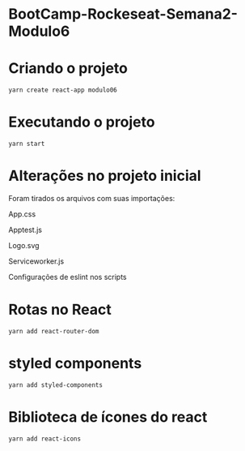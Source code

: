 # BootCamp-Rockeseat-Semana2-Modulo6

# Criando o projeto 
``
yarn create react-app modulo06
``
# Executando o projeto 
``
yarn start
``
# Alterações no projeto inicial

Foram tirados os arquivos com suas importações:

App.css

Apptest.js

Logo.svg

Serviceworker.js

Configurações de eslint nos scripts

# Rotas no React
``
yarn add react-router-dom
``
# styled components
``
yarn add styled-components
``

# Biblioteca de ícones do react
``
yarn add react-icons
``

